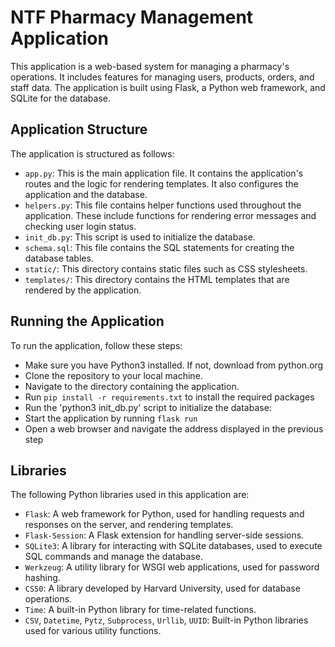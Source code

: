 # NTF Pharmacy Management Application

This application is a web-based system for managing a pharmacy's operations. It includes features for managing users, products, orders, and staff data. The application is built using Flask, a Python web framework, and SQLite for the database.

## Application Structure

The application is structured as follows:

- `app.py`: This is the main application file. It contains the application's routes and the logic for rendering templates. It also configures the application and the database.
- `helpers.py`: This file contains helper functions used throughout the application. These include functions for rendering error messages and checking user login status.
- `init_db.py`: This script is used to initialize the database.
- `schema.sql`: This file contains the SQL statements for creating the database tables.
- `static/`: This directory contains static files such as CSS stylesheets.
- `templates/`: This directory contains the HTML templates that are rendered by the application.

## Running the Application

To run the application, follow these steps:

- Make sure you have Python3 installed. If not, download from python.org
- Clone the repository to your local machine.
- Navigate to the directory containing the application.
- Run `pip install -r requirements.txt` to install the required packages
- Run the 'python3 init_db.py' script to initialize the database:
- Start the application by running `flask run`
- Open a web browser and navigate the address displayed in the previous step

## Libraries

The following Python libraries used in this application are:

- `Flask`: A web framework for Python, used for handling requests and responses on the server, and rendering templates.
- `Flask-Session`: A Flask extension for handling server-side sessions.
- `SQLite3`: A library for interacting with SQLite databases, used to execute SQL commands and manage the database.
- `Werkzeug`: A utility library for WSGI web applications, used for password hashing.
- `CS50`: A library developed by Harvard University, used for database operations.
- `Time`: A built-in Python library for time-related functions.
- `CSV`, `Datetime`, `Pytz`, `Subprocess`, `Urllib`, `UUID`: Built-in Python libraries used for various utility functions.
